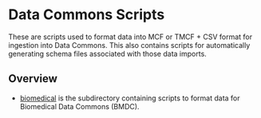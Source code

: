 # Data Commons Scripts

These are scripts used to format data into MCF or TMCF + CSV format for ingestion into Data Commons.
This also contains scripts for automatically generating schema files associated with those data imports.

## Overview

- [biomedical](biomedical) is the subdirectory containing scripts to format data for Biomedical
  Data Commons (BMDC).
